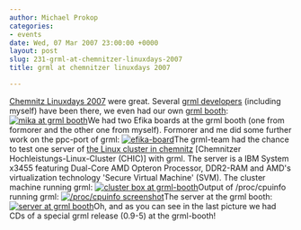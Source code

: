 ```yaml
---
author: Michael Prokop
categories:
- events
date: Wed, 07 Mar 2007 23:00:00 +0000
layout: post
slug: 231-grml-at-chemnitzer-linuxdays-2007
title: grml at chemnitzer linuxdays 2007

---
```

[Chemnitz Linuxdays 2007](http://chemnitzer.linux-tage.de/2007/info/) were great. Several [grml developers](http://grml.org/team/) (including myself) have been there, we even had our own [grml booth](http://chemnitzer.linux-tage.de/2007/live/plan.html):
[![mika at grml booth](/images/DSC_0004.serendipityThumb.jpg)](/images/DSC_0004.jpg)We had two Efika boards at the grml booth (one from formorer and the other one from myself). Formorer and me did some further work on the ppc\-port of grml:
[![efika-board](/images/2007-03-03_15h13_IMG_1524.serendipityThumb.jpg)](/images/2007-03-03_15h13_IMG_1524.jpg)The grml\-team had the chance to test one server of [the Linux cluster in chemnitz](http://www.heise.de/newsticker/meldung/84925) \[Chemnitzer Hochleistungs\-Linux\-Cluster (CHIC)] with grml. The server is a IBM System x3455 featuring Dual\-Core AMD Opteron Processor, DDR2\-RAM and AMD's virtualization technology 'Secure Virtual Machine' (SVM). The cluster machine running grml:
[![cluster box at grml-booth](/images/2007-03-03_15h23_IMG_1541.serendipityThumb.jpg)](/images/2007-03-03_15h23_IMG_1541.jpg)Output of /proc/cpuinfo running grml:
[![/proc/cpuinfo screenshot](/images/2007-03-03_15h44_IMG_1550.serendipityThumb.jpg)](/images/2007-03-03_15h44_IMG_1550.jpg)The server at the grml booth:
[![server at grml booth](/images/2007-03-03_15h14_IMG_1527.serendipityThumb.jpg)](/images/2007-03-03_15h14_IMG_1527.jpg)Oh, and as you can see in the last picture we had CDs of a special grml release (0\.9\-5\) at the grml\-booth!
